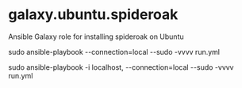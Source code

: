 galaxy.ubuntu.spideroak
================================

Ansible Galaxy role for installing spideroak on Ubuntu

sudo ansible-playbook --connection=local --sudo -vvvv run.yml

sudo ansible-playbook -i localhost, --connection=local --sudo -vvvv run.yml
